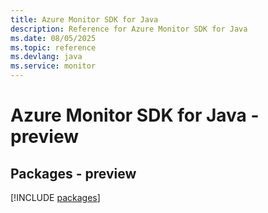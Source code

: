 ```yaml
---
title: Azure Monitor SDK for Java
description: Reference for Azure Monitor SDK for Java
ms.date: 08/05/2025
ms.topic: reference
ms.devlang: java
ms.service: monitor
---
```

# Azure Monitor SDK for Java - preview
## Packages - preview
[!INCLUDE [packages](monitor-index.md)]